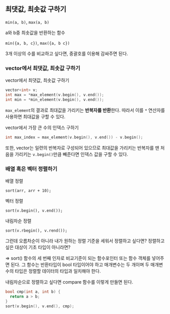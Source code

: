 ## 최댓값, 최솟값 구하기

`min(a, b)`, `max(a, b)`

a와 b중 최솟값을 반환하는 함수



`min({a, b, c})`, `max({a, b c})`

3개 이상의 수를 비교하고 싶다면, 중괄호를 이용해 감싸주면 된다. 



### vector에서 최댓값, 최솟값 구하기

vector에서 최댓값, 최솟값 구하기

```c++
vector<int> v;
int max = *max_element(v.begin(), v.end());
int min = *min_element(v.begin(), v.end());
```

`max_element`의 결과로 최대값을 가리키는 **반복자를 반환**한다. 따라서 이를 `*` 연산자를 사용하면 최대값을 구할 수 있다.



vector에서 가장 큰 수의 인덱스 구하기

```c++
int max_index = max_element(v.begin(), v.end()) - v.begin();
```

또한, vector는 일련의 반복자로 구성되어 있으므로 최대값을 가리키는 반복자를 맨 처음을 가리키는 `v.begin()`만큼 빼준다면 인덱스 값을 구할 수 있다.





### 배열 혹은 벡터 정렬하기

배열 정렬

`sort(arr, arr + 10);`



벡터 정렬

`sort(v.begin(), v.end());`



내림차순 정렬

`sort(v.rbegin(), v.rend());`



그런데 오름차순이 아니라 내가 원하는 정렬 기준을 세워서 정렬하고 싶다면? 정렬하고 싶은 대상이 기초 타입이 아니라면? 

=> sort() 함수의 세 번째 인자로 비교기준이 되는 함수포인터 또는 함수 객체를 넣어주면 된다.
그 함수는 반환타입이 bool 타입이어야 하고 매개변수는 두 개이며 두 매개변수의 타입은 정렬할 데이터의 타입과 일치해야 한다.

내림차순으로 정렬하고 싶다면 compare 함수를 이렇게 만들면 된다.

```c++
bool cmp(int a, int b) { 
  return a > b; 
}
sort(v.begin(), v.end(), cmp);
```











